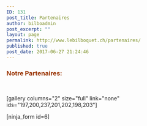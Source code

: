 ```yaml
---
ID: 131
post_title: Partenaires
author: bilboadmin
post_excerpt: ""
layout: page
permalink: http://www.lebilboquet.ch/partenaires/
published: true
post_date: 2017-06-27 21:24:46
---
```

<h3><span style="color: #993300;"><strong>Notre Partenaires:</strong></span></h3>
&nbsp;

[gallery columns="2" size="full" link="none" ids="197,200,237,201,202,198,203"]

[ninja_form id=6]